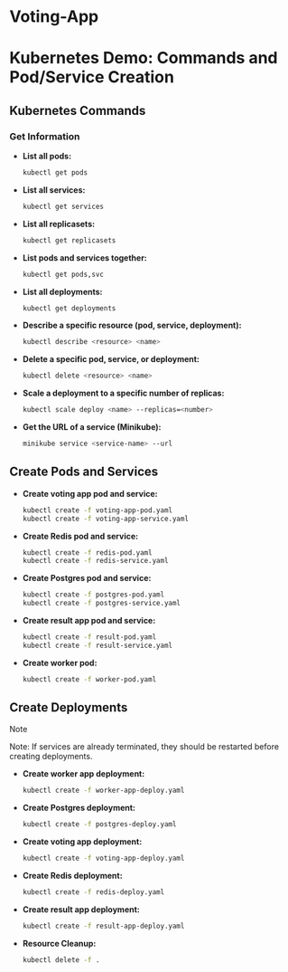 # Voting-App
# Kubernetes Demo: Commands and Pod/Service Creation

## Kubernetes Commands

### Get Information

- **List all pods:**
  ```bash
  kubectl get pods

- **List all services:**
  ```bash
  kubectl get services

- **List all replicasets:**
  ```bash
  kubectl get replicasets

- **List pods and services together:**
  ```bash
  kubectl get pods,svc

- **List all deployments:**
  ```bash
  kubectl get deployments

- **Describe a specific resource (pod, service, deployment):**
  ```bash
  kubectl describe <resource> <name>

- **Delete a specific pod, service, or deployment:**
  ```bash
  kubectl delete <resource> <name>

- **Scale a deployment to a specific number of replicas:**
  ```bash
  kubectl scale deploy <name> --replicas=<number>

- **Get the URL of a service (Minikube):**
  ```bash
  minikube service <service-name> --url

## Create Pods and Services

- **Create voting app pod and service:**
  ```bash
  kubectl create -f voting-app-pod.yaml
  kubectl create -f voting-app-service.yaml

- **Create Redis pod and service:**
  ```bash
  kubectl create -f redis-pod.yaml
  kubectl create -f redis-service.yaml

- **Create Postgres pod and service:**
  ```bash
  kubectl create -f postgres-pod.yaml
  kubectl create -f postgres-service.yaml

- **Create result app pod and service:**
  ```bash
  kubectl create -f result-pod.yaml
  kubectl create -f result-service.yaml

- **Create worker pod:**
  ```bash
  kubectl create -f worker-pod.yaml

## Create Deployments
> [!NOTE]
> Note: If services are already terminated, they should be restarted before creating deployments. 

- **Create worker app deployment:**
  ```bash
  kubectl create -f worker-app-deploy.yaml

- **Create Postgres deployment:**
  ```bash
  kubectl create -f postgres-deploy.yaml

- **Create voting app deployment:**
  ```bash
  kubectl create -f voting-app-deploy.yaml

- **Create Redis deployment:**
  ```bash
  kubectl create -f redis-deploy.yaml

- **Create result app deployment:**
  ```bash
  kubectl create -f result-app-deploy.yaml

- **Resource Cleanup:**
  ```bash
  kubectl delete -f .